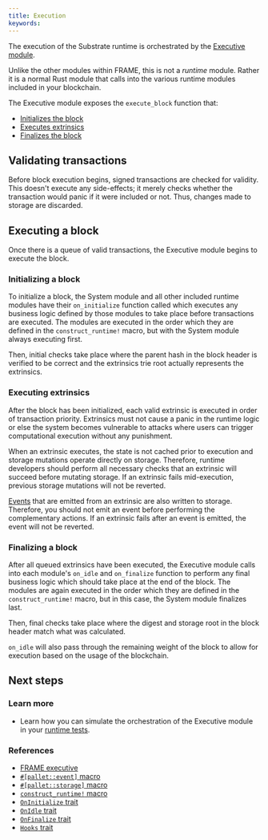 ```yaml
---
title: Execution
keywords:
---
```


The execution of the Substrate runtime is orchestrated by the [Executive module](/reference/frame-pallets#executive-module).

Unlike the other modules within FRAME, this is not a _runtime_ module. Rather it is a normal Rust module
that calls into the various runtime modules included in your blockchain.

The Executive module exposes the `execute_block` function that:

- [Initializes the block](#initializing-a-block)
- [Executes extrinsics](#executing-extrinsics)
- [Finalizes the block](#finalizing-a-block)

## Validating transactions

Before block execution begins, signed transactions are checked for validity. This doesn't execute any
side-effects; it merely checks whether the transaction would panic if it were included or not. Thus,
changes made to storage are discarded.

## Executing a block

Once there is a queue of valid transactions, the Executive module begins to execute the block.

### Initializing a block

To initialize a block, the System module and all other included runtime modules have their
`on_initialize` function called which executes any business logic defined by those modules to take
place before transactions are executed. The modules are executed in the order which they are defined
in the `construct_runtime!` macro, but with the System module always executing first.

Then, initial checks take place where the parent hash in the block header is verified to be correct
and the extrinsics trie root actually represents the extrinsics.

### Executing extrinsics

After the block has been initialized, each valid extrinsic is executed in order of transaction
priority. Extrinsics must not cause a panic in the runtime logic or else the system becomes
vulnerable to attacks where users can trigger computational execution without any punishment.

When an extrinsic executes, the state is not cached prior to execution and storage mutations operate
directly on storage. Therefore, runtime developers should perform all necessary checks that an
extrinsic will succeed before mutating storage. If an extrinsic fails mid-execution, previous
storage mutations will not be reverted.

[Events](/v3/runtime/events-and-errors) that are emitted from an extrinsic are also written to storage. Therefore, you
should not emit an event before performing the complementary actions. If an extrinsic fails after an
event is emitted, the event will not be reverted.

### Finalizing a block

After all queued extrinsics have been executed, the Executive module calls into each module's
`on_idle` and `on_finalize` function to perform any final business logic which should take place at the end of the
block. The modules are again executed in the order which they are defined in the
`construct_runtime!` macro, but in this case, the System module finalizes last.

Then, final checks take place where the digest and storage root in the block header match what was
calculated.

`on_idle` will also pass through the remaining weight of the block to allow for execution based on the
usage of the blockchain.

## Next steps

### Learn more

- Learn how you can simulate the orchestration of the Executive module in your
  [runtime tests](/v3/runtime/testing).

### References

- [FRAME executive](/rustdocs/latest/frame_executive/index.html)
- [`#[pallet::event]` macro](/rustdocs/latest/frame_support/attr.pallet.html#event-palletevent-optional)
- [`#[pallet::storage]` macro](/rustdocs/latest/frame_support/attr.pallet.html#storage-palletstorage-optional)
- [`construct_runtime!` macro](/rustdocs/latest/frame_support/macro.construct_runtime.html)
- [`OnInitialize` trait](/rustdocs/latest/frame_support/traits/trait.OnInitialize.html)
- [`OnIdle` trait](/rustdocs/latest/frame_support/traits/trait.OnIdle.html)
- [`OnFinalize` trait](/rustdocs/latest/frame_support/traits/trait.OnFinalize.html)
- [`Hooks` trait](/rustdocs/latest/frame_support/traits/trait.Hooks.html)
